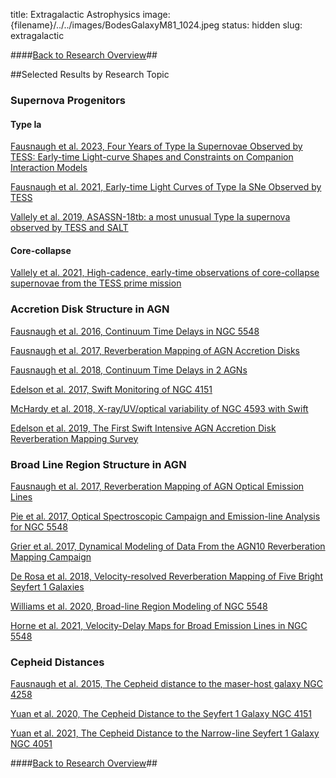 title: Extragalactic Astrophysics
image: {filename}/../../images/BodesGalaxyM81_1024.jpeg
status: hidden
slug: extragalactic

####[Back to Research Overview]({filename}../Research/Research.md)##

##Selected Results by Research Topic

### Supernova Progenitors

#### Type Ia
[Fausnaugh et al. 2023, Four Years of Type Ia Supernovae Observed by TESS: Early-time Light-curve Shapes and Constraints on Companion Interaction Models](https://ui.adsabs.harvard.edu/abs/2023ApJ...956..108F/abstract)


[Fausnaugh et al. 2021, Early-time Light Curves of Type Ia SNe Observed by TESS](https://ui.adsabs.harvard.edu/abs/2021ApJ...908...51F/abstract)

[Vallely et al. 2019, ASASSN-18tb: a most unusual Type Ia supernova observed by TESS and SALT](https://ui.adsabs.harvard.edu/abs/2019MNRAS.487.2372V/abstract)

#### Core-collapse
[Vallely et al. 2021, High-cadence, early-time observations of core-collapse supernovae from the TESS prime mission
](https://ui.adsabs.harvard.edu/abs/2021MNRAS.500.5639V/abstract)


### Accretion Disk Structure in AGN

[Fausnaugh et al. 2016, Continuum Time Delays in NGC 5548](https://ui.adsabs.harvard.edu/abs/2016ApJ...821...56F/abstract)

[Fausnaugh et al. 2017, Reverberation Mapping of AGN Accretion Disks](https://ui.adsabs.harvard.edu/abs/2017FrASS...4...55F/abstract)

[Fausnaugh et al. 2018, Continuum Time Delays in 2 AGNs](https://ui.adsabs.harvard.edu/abs/2018ApJ...854..107F/abstract)

[Edelson et al. 2017, Swift Monitoring of NGC 4151](https://ui.adsabs.harvard.edu/abs/2017ApJ...840...41E/abstract)

[McHardy et al. 2018, X-ray/UV/optical variability of NGC 4593 with Swift](https://ui.adsabs.harvard.edu/abs/2018MNRAS.480.2881M/abstract)

[Edelson et al. 2019, The First Swift Intensive AGN Accretion Disk Reverberation Mapping Survey](https://ui.adsabs.harvard.edu/abs/2019ApJ...870..123E/abstract)

### Broad Line Region Structure in AGN

[Fausnaugh et al. 2017, Reverberation Mapping of AGN Optical Emission Lines](https://ui.adsabs.harvard.edu/abs/2017ApJ...840...97F/abstract)

[Pie et al. 2017, Optical Spectroscopic Campaign and Emission-line Analysis for NGC 5548](https://ui.adsabs.harvard.edu/abs/2017ApJ...837..131P/abstract)

[Grier et al. 2017, Dynamical Modeling of Data From the AGN10 Reverberation Mapping Campaign](https://ui.adsabs.harvard.edu/abs/2017ApJ...849..146G/abstract)

[De Rosa et al. 2018, Velocity-resolved Reverberation Mapping of Five Bright Seyfert 1 Galaxies](https://ui.adsabs.harvard.edu/abs/2018ApJ...866..133D/abstract)

[Williams et al. 2020, Broad-line Region Modeling of NGC 5548](https://ui.adsabs.harvard.edu/abs/2020ApJ...902...74W/abstract)

[Horne et al. 2021, Velocity-Delay Maps for Broad Emission Lines in NGC 5548](https://ui.adsabs.harvard.edu/abs/2021ApJ...907...76H/abstract)

### Cepheid Distances

[Fausnaugh et al. 2015, The Cepheid distance to the maser-host galaxy NGC 4258](https://ui.adsabs.harvard.edu/abs/2015MNRAS.450.3597F/abstract)

[Yuan et al. 2020, The Cepheid Distance to the Seyfert 1 Galaxy NGC 4151
](https://ui.adsabs.harvard.edu/abs/2020ApJ...902...26Y/abstract)

[Yuan et al. 2021, The Cepheid Distance to the Narrow-line Seyfert 1 Galaxy NGC 4051
](https://ui.adsabs.harvard.edu/abs/2021ApJ...913....3Y/abstract)

####[Back to Research Overview]({filename}../Research/Research.md)##